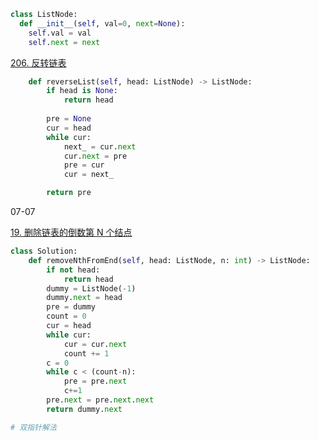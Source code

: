 ```python
class ListNode:
  def __init__(self, val=0, next=None):
    self.val = val
    self.next = next
```

[206. 反转链表](https://leetcode.cn/problems/reverse-linked-list/)

```python
    def reverseList(self, head: ListNode) -> ListNode:
        if head is None:
            return head
        
        pre = None
        cur = head
        while cur:
            next_ = cur.next
            cur.next = pre
            pre = cur
            cur = next_

        return pre
```



07-07

[19. 删除链表的倒数第 N 个结点](https://leetcode.cn/problems/remove-nth-node-from-end-of-list/)

```python
class Solution:
    def removeNthFromEnd(self, head: ListNode, n: int) -> ListNode:
        if not head:
            return head
        dummy = ListNode(-1)
        dummy.next = head
        pre = dummy
        count = 0
        cur = head
        while cur:
            cur = cur.next
            count += 1
        c = 0
        while c < (count-n):
            pre = pre.next
            c+=1
        pre.next = pre.next.next
        return dummy.next
```



```python
# 双指针解法

```





